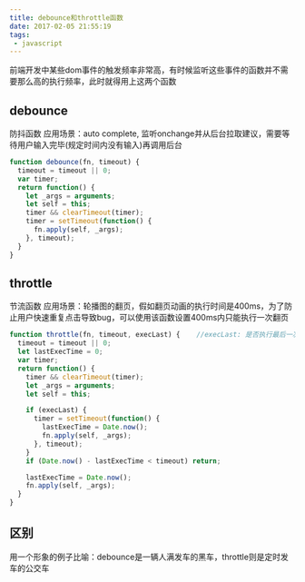 ```yaml
---
title: debounce和throttle函数
date: 2017-02-05 21:55:19
tags:
 - javascript
---
```


前端开发中某些dom事件的触发频率非常高，有时候监听这些事件的函数并不需要那么高的执行频率，此时就得用上这两个函数

<!-- more -->

## debounce
防抖函数
应用场景：auto complete, 监听onchange并从后台拉取建议，需要等待用户输入完毕(规定时间内没有输入)再调用后台

``` js
function debounce(fn, timeout) {
  timeout = timeout || 0;
  var timer;
  return function() {
    let _args = arguments;
    let self = this;
    timer && clearTimeout(timer);
    timer = setTimeout(function() {
      fn.apply(self, _args);
    }, timeout);
  }
}

```

## throttle
节流函数
应用场景：轮播图的翻页，假如翻页动画的执行时间是400ms，为了防止用户快速重复点击导致bug，可以使用该函数设置400ms内只能执行一次翻页
``` js
function throttle(fn, timeout, execLast) {    //execLast: 是否执行最后一次触发，若最后一次触发在上一次执行的timeout内，默认不执行
  timeout = timeout || 0;
  let lastExecTime = 0;
  var timer;
  return function() {
    timer && clearTimeout(timer);
    let _args = arguments;
    let self = this;

    if (execLast) {
      timer = setTimeout(function() {
        lastExecTime = Date.now();
        fn.apply(self, _args);
      }, timeout);
    }
    if (Date.now() - lastExecTime < timeout) return;

    lastExecTime = Date.now();
    fn.apply(self, _args);
  }
}
```

## 区别
用一个形象的例子比喻：debounce是一辆人满发车的黑车，throttle则是定时发车的公交车
